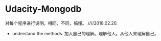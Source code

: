 # Udacity-Mongodb

对每个程序进行说明。相同，不同，搞懂。
////2018.02.20.
- understand the methods.
加入自己的理解。理解他人。从他人来理解自己。
